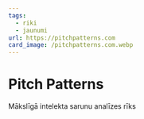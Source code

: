 ```yaml
---
tags:
  - riki
  - jaunumi
url: https://pitchpatterns.com
card_image: /pitchpatterns.com.webp
---
```


# Pitch Patterns

Mākslīgā intelekta sarunu analīzes rīks
